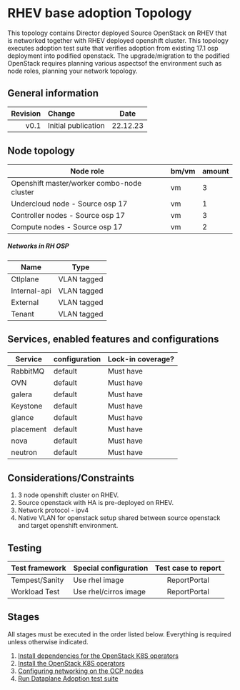 # RHEV base adoption Topology

This topology contains Director deployed Source OpenStack on RHEV that is networked together with RHEV deployed openshift cluster. This topology executes adoption test suite that verifies adoption from existing 17.1 osp deployment into podified openstack. The upgrade/migration to the podified OpenStack requires planning various aspectsof the environment such as node roles, planning your network topology.

## General information

| Revision | Change                | Date             |
|--------: | :-------------------- | :--------------: |
| v0.1     | Initial publication   | 22.12.23         |

## Node topology
| Node role                                     | bm/vm | amount |
| --------------------------------------------- | ----- | ------ |
| Openshift master/worker combo-node cluster    | vm    | 3      |
| Undercloud node - Source osp 17               | vm    | 1      |
| Controller nodes - Source osp 17              | vm    | 3      |
| Compute nodes    - Source osp 17              | vm    | 2      |

##### Networks in RH OSP

| Name         | Type        |
| ----         | ----------- |
| Ctlplane     | VLAN tagged |
| Internal-api | VLAN tagged |
| External     | VLAN tagged |
| Tenant       | VLAN tagged |

## Services, enabled features and configurations
| Service                                     | configuration                   | Lock-in coverage?  |
| ------------------------------------------- | ------------------------------- | ------------------ |
| RabbitMQ                                    | default                         | Must have          |
| OVN                                         | default                         | Must have          |
| galera                                      | default                         | Must have          |
| Keystone                                    | default                         | Must have          |
| glance                                      | default                         | Must have          |
| placement                                   | default                         | Must have          |
| nova                                        | default                         | Must have          |
| neutron                                     | default                         | Must have          |

## Considerations/Constraints

1. 3 node openshift cluster on RHEV.
2. Source openstack with HA is pre-deployed on RHEV.
3. Network protocol - ipv4
4. Native VLAN for openstack setup shared between source openstack and target openshift environment.

## Testing

| Test framework   | Special configuration  | Test case to report |
| ---------------- | ---------------------  | :-----------------: |
| Tempest/Sanity   | Use rhel image         | ReportPortal        |
| Workload Test    | Use rhel/cirros image  | ReportPortal        |

## Stages

All stages must be executed in the order listed below.  Everything is required unless otherwise indicated.

1. [Install dependencies for the OpenStack K8S operators](stage1)
2. [Install the OpenStack K8S operators](stage2)
3. [Configuring networking on the OCP nodes](stage3)
4. [Run Dataplane Adoption test suite](stage4)
